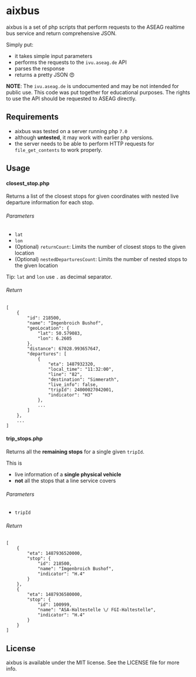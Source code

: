 # aixbus
aixbus is a set of php scripts that perform requests to the ASEAG realtime bus service and return comprehensive JSON.

Simply put:

- it takes simple input parameters
- performs the requests to the `ivu.aseag.de` API
- parses the response
- returns a pretty JSON 😍

**NOTE**: The `ivu.aseag.de` is undocumented and may be not intended for public use. This code was put together for educational purposes. The rights to use the API should be requested to ASEAG directly.

## Requirements
- aixbus was tested on a server running php `7.0` 
- although  **untested**, it may work with earlier php versions.
- the server needs to be able to perform HTTP requests for `file_get_contents` to work properly.

## Usage

#### closest_stop.php

Returns a list of the closest stops for given coordinates with nested live departure information for each stop.

###### Parameters

- `lat`
- `lon`
- (Optional) `returnCount`: Limits the number of closest stops to the given location
- (Optional) `nestedDeparturesCount`: Limits the number of nested stops to the given location

Tip: `lat` and `lon` use `.` as decimal separator.

###### Return

	[
		{
	        "id": 218500,
	        "name": "Imgenbroich Bushof",
	        "geoLocation": {
	            "lat": 50.579083,
	            "lon": 6.2605
	        },
	        "distance": 67028.993657647,
	        "departures": [
	            {
	                "eta": 1487932320,
	                "local_time": "11:32:00",
	                "line": "82",
	                "destination": "Simmerath",
	                "live_info": false,
	                "tripId": 24000027042001,
	                "indicator": "H3"
	            },
	            ...
	        ]
	    },
	    ...
	]

#### trip_stops.php

Returns all the **remaining stops** for a single given `tripId`. 

This is

- live information of a **single physical vehicle**
- **not** all the stops that a line service covers

###### Parameters

- `tripId`

###### Return

	[
	    {
	        "eta": 1487936520000,
	        "stop": {
	            "id": 218500,
	            "name": "Imgenbroich Bushof",
	            "indicator": "H.4"
	        }
	    },
	    {
	        "eta": 1487936580000,
	        "stop": {
	            "id": 100999,
	            "name": "ASA-Haltestelle \/ FGI-Haltestelle",
	            "indicator": "H.4"
	        }
	    }
	]

## License
aixbus is available under the MIT license. See the LICENSE file for more info.